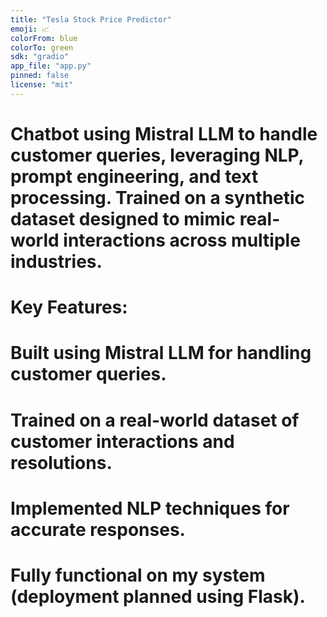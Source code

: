 ```yaml
---
title: "Tesla Stock Price Predictor"
emoji: 📈
colorFrom: blue
colorTo: green
sdk: "gradio"
app_file: "app.py"
pinned: false
license: "mit"
---
```

# Chatbot using Mistral LLM to handle customer queries, leveraging NLP, prompt engineering, and text processing. Trained on a synthetic dataset designed to mimic real-world interactions across multiple industries. 

# Key Features:
# Built using Mistral LLM for handling customer queries.
# Trained on a real-world dataset of customer interactions and resolutions.
# Implemented NLP techniques for accurate responses.
# Fully functional on my system (deployment planned using Flask).
